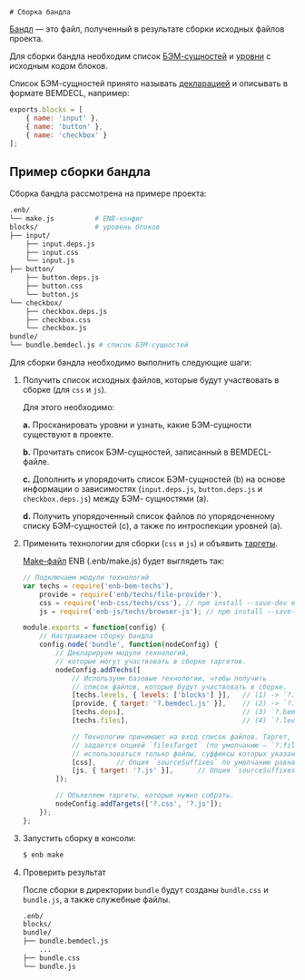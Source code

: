     # Сборка бандла

[Бандл](https://github.com/enb/enb/blob/master/docs/terms/terms.ru.md) — это файл, полученный в результате сборки исходных файлов проекта.

Для сборки бандла необходим список [БЭМ-сущностей](https://ru.bem.info/methodology/key-concepts/#БЭМ-сущность) и [уровни](https://ru.bem.info/methodology/redefinition-levels/) с исходным кодом блоков.

Список БЭМ-сущностей принято называть [декларацией](https://ru.bem.info/methodology/declarations/) и описывать в формате BEMDECL, например:

```js
exports.blocks = [
    { name: 'input' },
    { name: 'button' },
    { name: 'checkbox' }
];
```

## Пример сборки бандла

Сборка бандла рассмотрена на примере проекта:

```sh
.enb/
└── make.js          # ENB-конфиг
blocks/              # уровень блоков
├── input/
    ├── input.deps.js
    ├── input.css
    └── input.js
├── button/
    ├── button.deps.js
    ├── button.css
    └── button.js
└── checkbox/
    ├── checkbox.deps.js
    ├── checkbox.css
    └── checkbox.js
bundle/
└── bundle.bemdecl.js # список БЭМ-сущностей
```

Для сборки бандла необходимо выполнить следующие шаги:

1. Получить список исходных файлов, которые будут участвовать в сборке (для `css` и `js`).

    Для этого необходимо:

    **a.** Просканировать уровни и узнать, какие БЭМ-сущности существуют в проекте.

    **b.** Прочитать список БЭМ-сущностей, записанный в BEMDECL-файле.

    **c.** Дополнить и упорядочить список БЭМ-сущностей (b) на основе информации о зависимостях (`input.deps.js`, `button.deps.js` и `checkbox.deps.js`) между БЭМ- сущностями (a).

    **d.** Получить упорядоченный список файлов по упорядоченному списку БЭМ-сущностей (c), а также по интроспекции уровней (a).

2. Применить технологии для сборки (`css` и `js`) и объявить [таргеты](https://github.com/enb/enb/blob/master/docs/terms/terms.ru.md).

    [Make-файл](https://github.com/enb/enb/blob/master/docs/terms/terms.ru.md) ENB (.enb/make.js) будет выглядеть так:

    ```js
    // Подключаем модули технологий
    var techs = require('enb-bem-techs'),
        provide = require('enb/techs/file-provider'),
        css = require('enb-css/techs/css'), // npm install --save-dev enb-css
        js = require('enb-js/techs/browser-js'); // npm install --save-dev enb-js

    module.exports = function(config) {
        // Настраиваем сборку бандла
        config.node('bundle', function(nodeConfig) {
            // Декларируем модули технологий,
            // которые могут участвовать в сборке таргетов.
            nodeConfig.addTechs([
                // Используем базовые технологии, чтобы получить
                // список файлов, которые будут участвовать в сборке.
                [techs.levels, { levels: ['blocks'] }],   // (1) -> `?.levels`
                [provide, { target: '?.bemdecl.js' }],    // (2) -> `?.bemdecl.js`
                [techs.deps],                             // (3) `?.bemdecl.js` -> `?.deps.js`
                [techs.files],                            // (4) `?.levels` + `?.deps.js` -> `?.files`

                // Технологии принимают на вход список файлов. Таргет, в котором хранится список файлов,
                // задается опцией `filesTarget` (по умолчанию — `?.files`). Для сборки будут
                // использоваться только файлы, суффиксы которых указаны опцией `sourceSuffixes`.
                [css],     // Опция `sourceSuffixes` по умолчанию равна `['css']`
                [js, { target: '?.js' }],      // Опция `sourceSuffixes` по умолчанию равна `['vanilla.js', 'js', 'browser.js']`
            ]);

            // Объявляем таргеты, которые нужно собрать.
            nodeConfig.addTargets(['?.css', '?.js']);
        });
    };
    ```

3. Запустить сборку в консоли:

    ```sh
    $ enb make
    ```

4. Проверить результат

    После сборки в директории `bundle` будут созданы `bundle.css` и `bundle.js`, а также служебные файлы.

    ```sh
    .enb/
    blocks/
    bundle/
    ├── bundle.bemdecl.js
        ...
    ├── bundle.css
    └── bundle.js
    ```
